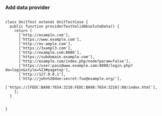 <h3>Add data provider</h3>
          <pre><code class="hljs">
class UnitTest extends UnitTestCase {
  public function providerTestValidAbsoluteData() {
    return [
      ['http://example.com'],
      ['https://www.example.com'],
      ['http://ex-ample.com'],
      ['https://3xampl3.com'],
      ['http://example.com:8080'],
      ['https://subdomain.example.com'],
      ['http://example.com/index.php/node?param=false'],
      ['https://user:pass@www.example.com:8080/login.php?do=login&amp;style=%23#pagetop'],
      ['http://127.0.0.1'],
      ['http://john%20doe:secret:foo@example.org/'],
      ['https://[FEDC:BA98:7654:3210:FEDC:BA98:7654:3210]:80/index.html'],
    ];
  }

}
          </code></pre>
        